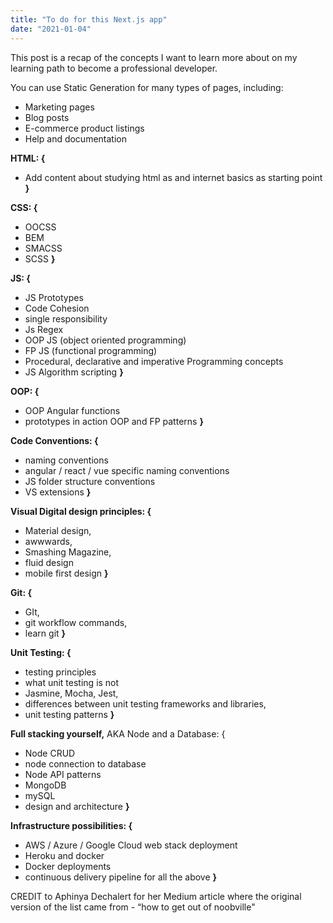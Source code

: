 ```yaml
---
title: "To do for this Next.js app"
date: "2021-01-04"
---
```


This post is a recap of the concepts I want to learn more about on my learning path to become a professional developer.

You can use Static Generation for many types of pages, including:

- Marketing pages
- Blog posts
- E-commerce product listings
- Help and documentation

**HTML: {**

- Add content about studying html as and internet basics as starting point
  **}**

**CSS: {**

- OOCSS
- BEM
- SMACSS
- SCSS
  **}**

**JS: {**

- JS Prototypes
- Code Cohesion
- single responsibility
- Js Regex
- OOP JS (object oriented programming)
- FP JS (functional programming)
- Procedural, declarative and imperative Programming concepts
- JS Algorithm scripting
  **}**

**OOP: {**

- OOP Angular functions
- prototypes in action
  OOP and FP patterns
  **}**

**Code Conventions: {**

- naming conventions
- angular / react / vue specific naming conventions
- JS folder structure conventions
- VS extensions
  **}**

**Visual Digital design principles: {**

- Material design,
- awwwards,
- Smashing Magazine,
- fluid design
- mobile first design
  **}**

**Git: {**

- GIt,
- git workflow commands,
- learn git
  **}**

**Unit Testing: {**

- testing principles
- what unit testing is not
- Jasmine, Mocha, Jest,
- differences between unit testing frameworks and libraries,
- unit testing patterns
  **}**

**Full stacking yourself,**
AKA Node and a Database: {

- Node CRUD
- node connection to database
- Node API patterns
- MongoDB
- mySQL
- design and architecture
  **}**

**Infrastructure possibilities: {**

- AWS / Azure / Google Cloud web stack deployment
- Heroku and docker
- Docker deployments
- continuous delivery pipeline for all the above
  **}**

CREDIT to Aphinya Dechalert for her Medium article where the original version of the list came from - “how to get out of noobville"
